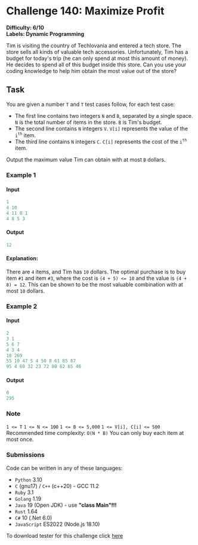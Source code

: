 # Challenge 140: Maximize Profit

**Difficulty: 6/10  
Labels: Dynamic Programming**

Tim is visiting the country of Techlovania and entered a tech store. The store sells all kinds of valuable tech accessories. Unfortunately, Tim has a budget for today's trip (he can only spend at most this amount of money). He decides to spend all of this budget inside this store. Can you use your coding knowledge to help him obtain the most value out of the store?

## Task

You are given a number `T` and `T` test cases follow, for each test case:

- The first line contains two integers `N` and `B`, separated by a single space. `N` is the total number of items in the store. `B` is Tim's budget.
- The second line contains `N` integers `V`. `V[i]` represents the value of the `i`<sup>`th`</sup> item.
- The third line contains `N` integers `C`. `C[i]` represents the cost of the `i`<sup>`th`</sup> item.

Output the maximum value Tim can obtain with at most `B` dollars.

### Example 1

#### Input

```rust
1
4 10
4 11 8 1
4 8 5 3
```

#### Output

```rust
12
```

#### Explanation:

There are `4` items, and Tim has `10` dollars. The optimal purchase is to buy item `#1` and item `#3`, where the cost is `(4 + 5) <= 10` and the value is `(4 + 8) = 12`. This can be shown to be the most valuable combination with at most `10` dollars.

### Example 2

#### Input

```rust
2
3 1
5 6 7
4 3 4
10 269
55 10 47 5 4 50 8 61 85 87
95 4 60 32 23 72 80 62 65 46
```

#### Output

```rust
0
295
```

### Note

`1 <= T`
`1 <= N <= 100`
`1 <= B <= 5,000`
`1 <= V[i], C[i] <= 500`
Recommended time complexity: `O(N * B)`
You can only buy each item at most once.

### Submissions

Code can be written in any of these languages:

- `Python` 3.10
- `C` (gnu17) / `C++` (c++20) - GCC 11.2
- `Ruby` 3.1
- `Golang` 1.19
- `Java` 19 (Open JDK) - use **"class Main"!!!**
- `Rust` 1.64
- `C#` 10 (.Net 6.0)
- `JavaScript` ES2022 (Node.js 18.10)

To download tester for this challenge click [here](https://downgit.github.io/#/home?url=https://github.com/Pomroka/TWT_Challenges_Tester/tree/main/Challenge_140)
